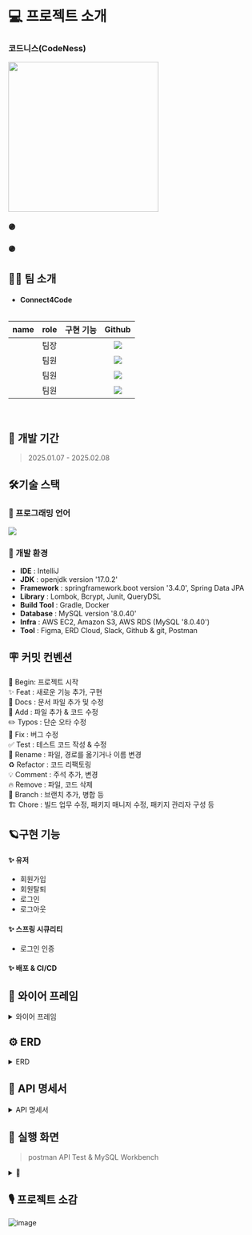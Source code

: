 # 💻 프로젝트 소개

###  코드니스(CodeNess)

<img src="" width="300" height="300"/>


#### 🟣
#### 🟣

#### 

## 👨‍💻 팀 소개

- #### **Connect4Code** <br>
  ![]()
  
 | name  | role |                    구현 기능                    |     Github      |
  |:-----:|:----:|:-------------------------------------------:|:---------------:|
  |   |  팀장  |            |  <a href=""><img src="https://img.shields.io/badge/Github-181717?style=for-the-badge&logo=Github&logoColor=white"></a>    |
  |    |  팀원  |                        |    <a href=""><img src="https://img.shields.io/badge/Github-181717?style=for-the-badge&logo=Github&logoColor=white"></a>    |
  |   |  팀원  |  | <a href=""><img src="https://img.shields.io/badge/Github-181717?style=for-the-badge&logo=Github&logoColor=white"></a>  |
 |   |  팀원  |  | <a href=""><img src="https://img.shields.io/badge/Github-181717?style=for-the-badge&logo=Github&logoColor=white"></a>  |
  
  <br>

## 🚀 개발 기간

> 2025.01.07 - 2025.02.08

## 🛠️기술 스택

### 🌱 프로그래밍 언어

<img src="https://img.shields.io/badge/java-007396?style=for-the-badge&logo=java&logoColor=white">

### 🌱 개발 환경

- **IDE** : IntelliJ
- **JDK** : openjdk version '17.0.2'
- **Framework** : springframework.boot version '3.4.0', Spring Data JPA
- **Library** : Lombok, Bcrypt, Junit, QueryDSL
- **Build Tool** : Gradle, Docker
- **Database** : MySQL version '8.0.40'
- **Infra** : AWS EC2, Amazon S3, AWS RDS (MySQL '8.0.40')
- **Tool** : Figma, ERD Cloud, Slack, Github & git, Postman

## 🪧 커밋 컨벤션

🎉 Begin: 프로젝트 시작 <br>
✨ Feat : 새로운 기능 추가, 구현<br>
📝 Docs : 문서 파일 추가 및 수정<br>
🔧 Add :  파일 추가 & 코드 수정<br>
✏️ Typos : 단순 오타 수정<br>
🐛 Fix : 버그 수정<br>
✅ Test : 테스트 코드 작성 & 수정<br>
🚚 Rename : 파일, 경로를 옮기거나 이름 변경<br>
♻️ Refactor : 코드 리팩토링<br>
💡 Comment : 주석 추가, 변경<br>
🔥 Remove : 파일, 코드 삭제<br>
🔀 Branch : 브랜치 추가, 병합 등<br>
🏗️ Chore : 빌드 업무 수정, 패키지 매니저 수정, 패키지 관리자 구성 등

## 🪐구현 기능

#### **✨ 유저**

* 회원가입
* 회원탈퇴
* 로그인
* 로그아웃

#### **✨ 스프링 시큐리티**
* 로그인 인증

#### **✨ 배포 & CI/CD**

## 📅 와이어 프레임

<details>
<summary>와이어 프레임</summary>

- [Figma link]()


</details>

## ⚙️ ERD

<details>
<summary>ERD</summary>

- [ERD Cloud link]()


</details>

## 📑 API 명세서

<details>
<summary>API 명세서</summary>


</details>

## 🌟 실행 화면

> postman API Test & MySQL Workbench
<details>
<summary>🙋 </summary>

#### ⭐ 회원가입

- DB 조회


</details>

## 🎙️ 프로젝트 소감
![image]()





